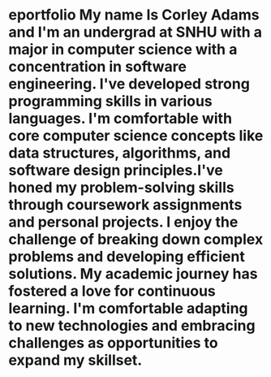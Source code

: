 # eportfolio    My name Is Corley Adams and I'm an undergrad at SNHU with a major in computer science with a concentration in software engineering. I've developed strong programming skills in various languages. I'm comfortable with core computer science concepts like data structures, algorithms, and software design principles.I've honed my problem-solving skills through coursework assignments and personal projects. I enjoy the challenge of breaking down complex problems and developing efficient solutions. My academic journey has fostered a love for continuous learning. I'm comfortable adapting to new technologies and embracing challenges as opportunities to expand my skillset. 
